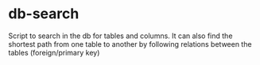 # db-search
Script to search in the db for tables and columns. It can also find the shortest path from one table to another by following relations between the tables (foreign/primary key)
